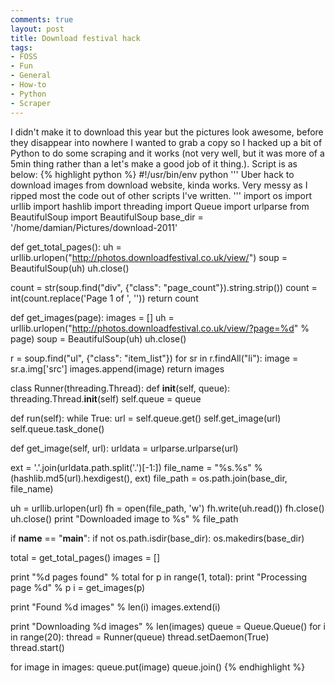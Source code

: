 ```yaml
---
comments: true
layout: post
title: Download festival hack
tags:
- FOSS
- Fun
- General
- How-to
- Python
- Scraper
---
```


I didn't make it to download this year but the pictures look awesome, before they disappear into nowhere I wanted to grab a copy so I hacked up a bit of Python to do some scraping and it works (not very well, but it was more of a 5min thing rather than a let's make a good job of it thing.). Script is as below:
{% highlight python %}
#!/usr/bin/env python
'''
Uber hack to download images from download website, kinda works.
Very messy as I ripped most the code out of other scripts I've written.
'''
import os
import urllib
import hashlib
import threading
import Queue
import urlparse
from BeautifulSoup import BeautifulSoup
base_dir = '/home/damian/Pictures/download-2011'

def get_total_pages():
 uh = urllib.urlopen("http://photos.downloadfestival.co.uk/view/")
 soup = BeautifulSoup(uh)
 uh.close()

count = str(soup.find("div", {"class": "page_count"}).string.strip())
 count = int(count.replace('Page 1 of ', ''))
 return count

def get_images(page):
 images = []
 uh = urllib.urlopen("http://photos.downloadfestival.co.uk/view/?page=%d" % page)
 soup = BeautifulSoup(uh)
 uh.close()

r = soup.find("ul", {"class": "item_list"})
 for sr in r.findAll("li"):
 image = sr.a.img['src']
 images.append(image)
 return images

class Runner(threading.Thread):
 def __init__(self, queue):
 threading.Thread.__init__(self)
 self.queue = queue

def run(self):
 while True:
 url = self.queue.get()
 self.get_image(url)
 self.queue.task_done()

def get_image(self, url):
 urldata = urlparse.urlparse(url)

ext = '.'.join(urldata.path.split('.')[-1:])
 file_name = "%s.%s" % (hashlib.md5(url).hexdigest(), ext)
 file_path = os.path.join(base_dir, file_name)

uh = urllib.urlopen(url)
 fh = open(file_path, 'w')
 fh.write(uh.read())
 fh.close()
 uh.close()
 print "Downloaded image to %s" % file_path

if __name__ == "__main__":
 if not os.path.isdir(base_dir):
 os.makedirs(base_dir)

total = get_total_pages()
 images = []

print "%d pages found" % total
 for p in range(1, total):
 print "Processing page %d" % p
 i = get_images(p)

print "Found %d images" % len(i)
 images.extend(i)

 print "Downloading %d images" % len(images)
 queue = Queue.Queue()
 for i in range(20):
 thread = Runner(queue)
 thread.setDaemon(True)
 thread.start()

for image in images:
 queue.put(image)
 queue.join()
{% endhighlight %}

